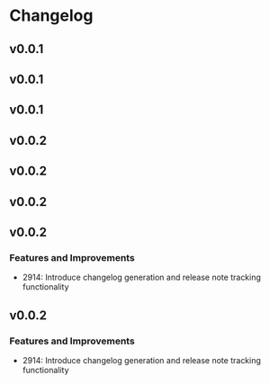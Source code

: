 # Changelog

## v0.0.1

## v0.0.1

## v0.0.1

## v0.0.2

## v0.0.2

## v0.0.2

## v0.0.2

### Features and Improvements

- 2914: Introduce changelog generation and release note tracking functionality

## v0.0.2

### Features and Improvements

- 2914: Introduce changelog generation and release note tracking functionality
